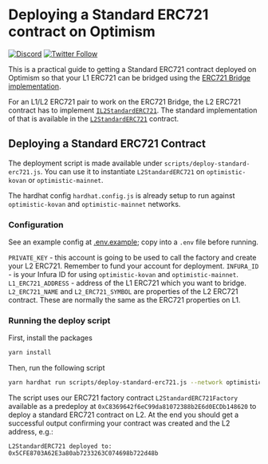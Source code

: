 # Deploying a Standard ERC721 contract on Optimism

[![Discord](https://img.shields.io/discord/667044843901681675.svg?color=768AD4&label=discord&logo=https%3A%2F%2Fdiscordapp.com%2Fassets%2F8c9701b98ad4372b58f13fd9f65f966e.svg)](https://discord.com/channels/667044843901681675)
[![Twitter Follow](https://img.shields.io/twitter/follow/optimismPBC.svg?label=optimismPBC&style=social)](https://twitter.com/optimismPBC)

This is a practical guide to getting a Standard ERC721 contract deployed on Optimism so that your L1 ERC721 can be bridged using the
[ERC721 Bridge implementation](https://github.com/sam-goldman/optimism/tree/nft-bridge).

For an L1/L2 ERC721 pair to work on the ERC721 Bridge, the L2 ERC721 contract has to implement
[`IL2StandardERC721`](https://github.com/sam-goldman/optimism/blob/nft-bridge/packages/contracts/contracts/L2/messaging/IL2ERC721Bridge.sol). The standard implementation of that is available in the
[`L2StandardERC721`](https://github.com/sam-goldman/optimism/blob/nft-bridge/packages/contracts/contracts/L2/messaging/L2ERC721Bridge.sol) contract.

## Deploying a Standard ERC721 Contract

The deployment script is made available under `scripts/deploy-standard-erc721.js`. You can use it to instantiate `L2StandardERC721` on `optimistic-kovan` or `optimistic-mainnet`.

The hardhat config `hardhat.config.js` is already setup to run against `optimistic-kovan` and `optimistic-mainnet` networks.

### Configuration

See an example config at [.env.example](.env.example); copy into a `.env` file before running.

`PRIVATE_KEY` - this account is going to be used to call the factory and create your L2 ERC721. Remember to fund your account for deployment.
`INFURA_ID` - is your Infura ID for using `optimistic-kovan` and `optimistic-mainnet`.
`L1_ERC721_ADDRESS` - address of the L1 ERC721 which you want to bridge.
`L2_ERC721_NAME` and `L2_ERC721_SYMBOL` are properties of the L2 ERC721 contract. These are normally the same as the ERC721 properties on L1.

### Running the deploy script

First, install the packages

```sh
yarn install
```

Then, run the following script

```sh
yarn hardhat run scripts/deploy-standard-erc721.js --network optimistic-kovan
```

The script uses our ERC721 factory contract `L2StandardERC721Factory` available as a predeploy at `0xC8369642f6eC99da81072388b2E6d0ECDb148620` to deploy a standard ERC721 contract on L2. At the end you should get a successful output confirming your contract was created and the L2 address, e.g.:

`L2StandardERC721 deployed to: 0x5CFE8703A62E3a80ab7233263C074698b722d48b`